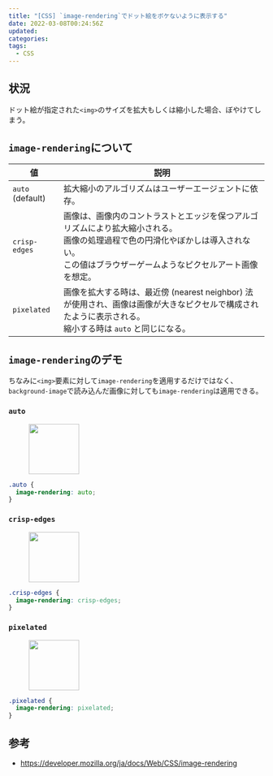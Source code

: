 ```yaml
---
title: "[CSS] `image-rendering`でドット絵をボケないように表示する"
date: 2022-03-08T00:24:56Z
updated:
categories:
tags:
  - CSS
---
```


## 状況

ドット絵が指定された`<img>`のサイズを拡大もしくは縮小した場合、ぼやけてしまう。

## `image-rendering`について

| 値               | 説明                                                                                                                                                                                           |
| ---------------- | ---------------------------------------------------------------------------------------------------------------------------------------------------------------------------------------------- |
| `auto` (default) | 拡大縮小のアルゴリズムはユーザーエージェントに依存。                                                                                                                                           |
| `crisp-edges`    | 画像は、画像内のコントラストとエッジを保つアルゴリズムにより拡大縮小される。<br>画像の処理過程で色の円滑化やぼかしは導入されない。<br>この値はブラウザーゲームようなピクセルアート画像を想定。 |
| `pixelated`      | 画像を拡大する時は、最近傍 (nearest neighbor) 法が使用され、画像は画像が大きなピクセルで構成されたように表示される。<br>縮小する時は `auto` と同じになる。                                     |

## `image-rendering`のデモ

ちなみに`<img>`要素に対して`image-rendering`を適用するだけではなく、`background-image`で読み込んだ画像に対しても`image-rendering`は適用できる。

### `auto`

<figure>
  <img src="https://user-images.githubusercontent.com/3617124/157051929-b013ded5-cf82-40ae-9c87-f884a9bd4f0b.png" width="99" height="99" style="image-rendering: auto;" alt="">
</figure>

```css
.auto {
  image-rendering: auto;
}
```

### `crisp-edges`

<figure>
  <img src="https://user-images.githubusercontent.com/3617124/157051929-b013ded5-cf82-40ae-9c87-f884a9bd4f0b.png" width="99" height="99" style="image-rendering: crisp-edges;" alt="">
</figure>

```css
.crisp-edges {
  image-rendering: crisp-edges;
}
```

### `pixelated`

<figure>
  <img src="https://user-images.githubusercontent.com/3617124/157051929-b013ded5-cf82-40ae-9c87-f884a9bd4f0b.png" width="99" height="99" style="image-rendering: pixelated;" alt="">
</figure>

```css
.pixelated {
  image-rendering: pixelated;
}
```

## 参考

- https://developer.mozilla.org/ja/docs/Web/CSS/image-rendering

